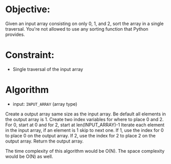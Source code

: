 # Objective: 
Given an input array consisting on only 0, 1, and 2, sort the array in a single traversal. You're not allowed to use any sorting function that Python provides.


# Constraint: 
- Single traversal of the input array

# Algorithm 

- input: `INPUT_ARRAY` (array type)

Create a output array same size as the input array. Be default all elements in the output array is 1.
Create two index variables for where to place 0 and 2. For 0, start at 0 and for 2, start at len(INPUT_ARRAY)-1
Iterate each element in the input array, if an element is 1 skip to next one. If 1, use the index for 0 to place 0 on the output array. If 2, use the index for 2 to place 2 on the output array.
Return the output array.

The time complexity of this algorithm would be O(N). The space complexity would be O(N) as well.